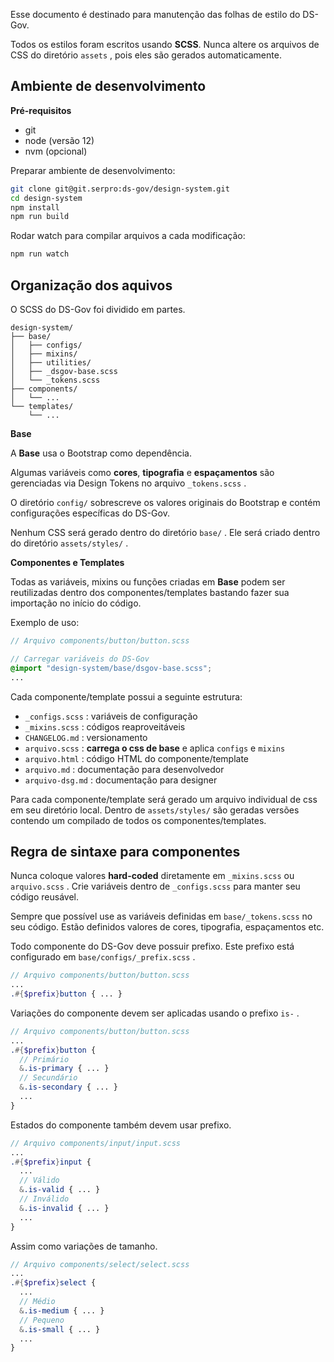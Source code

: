 Esse documento é destinado para manutenção das folhas de estilo do DS-Gov.

Todos os estilos foram escritos usando **SCSS**. Nunca altere os arquivos de CSS do diretório `assets` , pois eles são gerados automaticamente.

## Ambiente de desenvolvimento

**Pré-requisitos**

* git
* node (versão 12)
* nvm (opcional)

Preparar ambiente de desenvolvimento:

``` bash
git clone git@git.serpro:ds-gov/design-system.git
cd design-system
npm install
npm run build
```

Rodar watch para compilar arquivos a cada modificação:

``` bash
npm run watch
```

## Organização dos aquivos

O SCSS do DS-Gov foi dividido em partes.

``` text
design-system/
├── base/
│   ├── configs/
│   ├── mixins/
│   ├── utilities/
│   ├── _dsgov-base.scss
│   └── _tokens.scss
├── components/
│   └── ...
└── templates/
    └── ...
```

**Base**

A **Base** usa o Bootstrap como dependência.

Algumas variáveis como **cores**, **tipografia** e **espaçamentos** são gerenciadas via Design Tokens no arquivo `_tokens.scss` .

O diretório `config/` sobrescreve os valores originais do Bootstrap e contém configurações específicas do DS-Gov.

Nenhum CSS será gerado dentro do diretório `base/` . Ele será criado dentro do diretório `assets/styles/` .

**Componentes e Templates**

Todas as variáveis, mixins ou funções criadas em **Base** podem ser reutilizadas dentro dos componentes/templates bastando fazer sua importação no início do código.

Exemplo de uso:

``` scss
// Arquivo components/button/button.scss

// Carregar variáveis do DS-Gov
@import "design-system/base/dsgov-base.scss";
...
```

Cada componente/template possui a seguinte estrutura:

* `_configs.scss` : variáveis de configuração
* `_mixins.scss` : códigos reaproveitáveis
* `CHANGELOG.md` : versionamento
* `arquivo.scss` : **carrega o css de base** e aplica `configs` e `mixins` 
* `arquivo.html` : código HTML do componente/template
* `arquivo.md` : documentação para desenvolvedor
* `arquivo-dsg.md` : documentação para designer

Para cada componente/template será gerado um arquivo individual de css em seu diretório local. Dentro de `assets/styles/` são geradas versões contendo um compilado de todos os componentes/templates.

## Regra de sintaxe para componentes

Nunca coloque valores **hard-coded** diretamente em `_mixins.scss` ou `arquivo.scss` . Crie variáveis dentro de `_configs.scss` para manter seu código reusável.

Sempre que possível use as variáveis definidas em `base/_tokens.scss` no seu código. Estão definidos valores de cores, tipografia, espaçamentos etc.

Todo componente do DS-Gov deve possuir prefixo. Este prefixo está configurado em `base/configs/_prefix.scss` .

``` scss
// Arquivo components/button/button.scss
...
.#{$prefix}button { ... }
```

Variações do componente devem ser aplicadas usando o prefixo `is-` .

``` scss
// Arquivo components/button/button.scss
...
.#{$prefix}button {
  // Primário
  &.is-primary { ... }
  // Secundário
  &.is-secondary { ... }
  ...
}
```

Estados do componente também devem usar prefixo.

``` scss
// Arquivo components/input/input.scss
...
.#{$prefix}input {
  ...
  // Válido
  &.is-valid { ... }
  // Inválido
  &.is-invalid { ... }
  ...
}
```

Assim como variações de tamanho.

``` scss
// Arquivo components/select/select.scss
...
.#{$prefix}select {
  ...
  // Médio
  &.is-medium { ... }
  // Pequeno
  &.is-small { ... }
  ...
}
```

